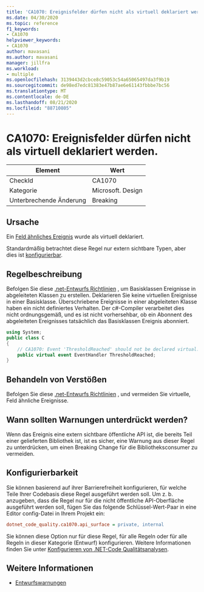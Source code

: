 ```yaml
---
title: 'CA1070: Ereignisfelder dürfen nicht als virtuell deklariert werden.'
ms.date: 04/30/2020
ms.topic: reference
f1_keywords:
- CA1070
helpviewer_keywords:
- CA1070
author: mavasani
ms.author: mavasani
manager: jillfra
ms.workload:
- multiple
ms.openlocfilehash: 3139443d2cbce8c59053c54a65065497da3f9b19
ms.sourcegitcommit: de98ed7edc81383e47b87ae6e61143fbbbe7bc56
ms.translationtype: MT
ms.contentlocale: de-DE
ms.lasthandoff: 08/21/2020
ms.locfileid: "88710805"
---
```

# <a name="ca1070-do-not-declare-event-fields-as-virtual"></a>CA1070: Ereignisfelder dürfen nicht als virtuell deklariert werden.

|Element|Wert|
|-|-|
|CheckId|CA1070|
|Kategorie|Microsoft. Design|
|Unterbrechende Änderung|Breaking|

## <a name="cause"></a>Ursache

Ein [Feld ähnliches Ereignis](/dotnet/csharp/language-reference/language-specification/classes#field-like-events) wurde als virtuell deklariert.

Standardmäßig betrachtet diese Regel nur extern sichtbare Typen, aber dies ist [konfigurierbar](#configurability).

## <a name="rule-description"></a>Regelbeschreibung

Befolgen Sie diese [.net-Entwurfs Richtlinien](/dotnet/csharp/programming-guide/events/how-to-raise-base-class-events-in-derived-classes) , um Basisklassen Ereignisse in abgeleiteten Klassen zu erstellen. Deklarieren Sie keine virtuellen Ereignisse in einer Basisklasse. Überschriebene Ereignisse in einer abgeleiteten Klasse haben ein nicht definiertes Verhalten. Der c#-Compiler verarbeitet dies nicht ordnungsgemäß, und es ist nicht vorhersehbar, ob ein Abonnent des abgeleiteten Ereignisses tatsächlich das Basisklassen Ereignis abonniert.

```csharp
using System;
public class C
{
    // CA1070: Event 'ThresholdReached' should not be declared virtual.
    public virtual event EventHandler ThresholdReached;
}
```

## <a name="how-to-fix-violations"></a>Behandeln von Verstößen

Befolgen Sie diese [.net-Entwurfs Richtlinien](/dotnet/csharp/programming-guide/events/how-to-raise-base-class-events-in-derived-classes) , und vermeiden Sie virtuelle, Feld ähnliche Ereignisse.

## <a name="when-to-suppress-warnings"></a>Wann sollten Warnungen unterdrückt werden?

Wenn das Ereignis eine extern sichtbare öffentliche API ist, die bereits Teil einer gelieferten Bibliothek ist, ist es sicher, eine Warnung aus dieser Regel zu unterdrücken, um einen Breaking Change für die Bibliotheksconsumer zu vermeiden.

## <a name="configurability"></a>Konfigurierbarkeit

Sie können basierend auf ihrer Barrierefreiheit konfigurieren, für welche Teile Ihrer Codebasis diese Regel ausgeführt werden soll. Um z. b. anzugeben, dass die Regel nur für die nicht öffentliche API-Oberfläche ausgeführt werden soll, fügen Sie das folgende Schlüssel-Wert-Paar in eine Editor config-Datei in Ihrem Projekt ein:

```ini
dotnet_code_quality.ca1070.api_surface = private, internal
```

Sie können diese Option nur für diese Regel, für alle Regeln oder für alle Regeln in dieser Kategorie (Entwurf) konfigurieren. Weitere Informationen finden Sie unter [Konfigurieren von .NET-Code Qualitätsanalysen](configure-fxcop-analyzers.md).

## <a name="see-also"></a>Weitere Informationen

- [Entwurfswarnungen](design-warnings.md)
